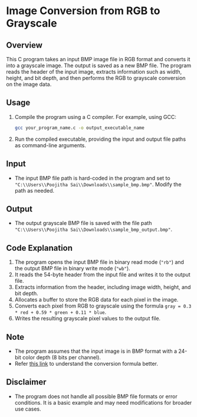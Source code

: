 # Image Conversion from RGB to Grayscale

## Overview
This C program takes an input BMP image file in RGB format and converts it into a grayscale image. The output is saved as a new BMP file. The program reads the header of the input image, extracts information such as width, height, and bit depth, and then performs the RGB to grayscale conversion on the image data.

## Usage
1. Compile the program using a C compiler. For example, using GCC:
   ```bash
   gcc your_program_name.c -o output_executable_name
   ```
2. Run the compiled executable, providing the input and output file paths as command-line arguments.

## Input
- The input BMP file path is hard-coded in the program and set to `"C:\\Users\\Poojitha Sai\\Downloads\\sample_bmp.bmp"`. Modify the path as needed.

## Output
- The output grayscale BMP file is saved with the file path `"C:\\Users\\Poojitha Sai\\Downloads\\sample_bmp_output.bmp"`.

## Code Explanation
1. The program opens the input BMP file in binary read mode (`"rb"`) and the output BMP file in binary write mode (`"wb"`).
2. It reads the 54-byte header from the input file and writes it to the output file.
3. Extracts information from the header, including image width, height, and bit depth.
4. Allocates a buffer to store the RGB data for each pixel in the image.
5. Converts each pixel from RGB to grayscale using the formula `gray = 0.3 * red + 0.59 * green + 0.11 * blue`. 
6. Writes the resulting grayscale pixel values to the output file.

## Note
- The program assumes that the input image is in BMP format with a 24-bit color depth (8 bits per channel).
- Refer [this link](https://www.baeldung.com/cs/convert-rgb-to-grayscale) to understand the conversion formula better.

## Disclaimer
- The program does not handle all possible BMP file formats or error conditions. It is a basic example and may need modifications for broader use cases.
